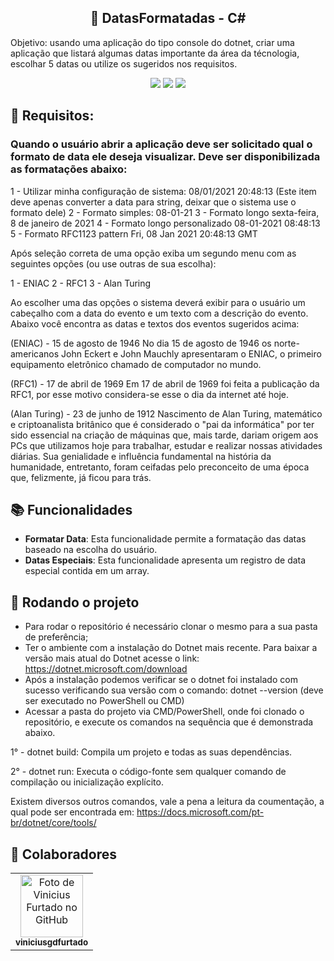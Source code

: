 ## <h2 align="center">:calendar: DatasFormatadas - C#</h2>
Objetivo: usando uma aplicação do tipo console do dotnet, criar uma aplicação que listará algumas datas importante da área da técnologia, escolhar 5 datas ou utilize os sugeridos nos requisitos.

<p align="center">
  <img src="https://img.shields.io/static/v1?label=.Net&message=framework&color=blue&style=for-the-badge&logo=.Net"/>  
  <img src="https://img.shields.io/static/v1?label=CSharp&message=language&color=blue&style=for-the-badge&logo=CSharp"/>  
  <img src="http://img.shields.io/static/v1?label=STATUS&message=CONCLUIDO&color=GREEN&style=for-the-badge"/>
</p>

## :bookmark: Requisitos:
<h3> Quando o usuário abrir a aplicação deve ser solicitado qual o formato de data ele deseja visualizar. Deve ser disponibilizada as formatações abaixo: </h3>

1 - Utilizar minha configuração de sistema: 08/01/2021 20:48:13 (Este item deve apenas converter a data para string, deixar que o sistema use o formato dele)
2 - Formato simples: 08-01-21
3 - Formato longo sexta-feira, 8 de janeiro de 2021
4 - Formato longo personalizado 08-01-2021 08:48:13
5 - Formato RFC1123 pattern Fri, 08 Jan 2021 20:48:13 GMT

Após seleção correta de uma opção exiba um segundo menu com as seguintes opções (ou use outras de sua escolha): 

1 - ENIAC 
2 - RFC1 
3 - Alan Turing

Ao escolher uma das opções o sistema deverá exibir para o usuário um cabeçalho com a data do evento e um texto com a descrição do evento. Abaixo você encontra as datas e textos dos eventos sugeridos acima:

(ENIAC) - 15 de agosto de 1946 No dia 15 de agosto de 1946 os norte-americanos John Eckert e John Mauchly apresentaram o ENIAC, o primeiro equipamento eletrônico chamado de computador no mundo.

(RFC1) - 17 de abril de 1969 Em 17 de abril de 1969 foi feita a publicação da RFC1, por esse motivo considera-se esse o dia da internet até hoje.

(Alan Turing) - 23 de junho de 1912 Nascimento de Alan Turing, matemático e criptoanalista britânico que é considerado o "pai da informática" por ter sido essencial na criação de máquinas que, mais tarde, dariam origem aos PCs que utilizamos hoje para trabalhar, estudar e realizar nossas atividades diárias. Sua genialidade e influência fundamental na história da humanidade, entretanto, foram ceifadas pelo preconceito de uma época que, felizmente, já ficou para trás.

## :books: Funcionalidades
* <b>Formatar Data</b>: Esta funcionalidade permite a formatação das datas baseado na escolha do usuário.
* <b>Datas Especiais</b>: Esta funcionalidade apresenta um registro de data especial contida em um array.

## :rocket: Rodando o projeto
* Para rodar o repositório é necessário clonar o mesmo para a sua pasta de preferência;
* Ter o ambiente com a instalação do Dotnet mais recente. Para baixar a versão mais atual do Dotnet acesse o link: https://dotnet.microsoft.com/download
* Após a instalação podemos verificar se o dotnet foi instalado com sucesso verificando sua versão com o comando: dotnet --version (deve ser executado no PowerShell ou CMD)
* Acessar a pasta do projeto via CMD/PowerShell, onde foi clonado o repositório, e execute os comandos na sequência que é demonstrada abaixo.
  
1° - dotnet build: Compila um projeto e todas as suas dependências.

2° - dotnet run: Executa o código-fonte sem qualquer comando de compilação ou inicialização explícito.

Existem diversos outros comandos, vale a pena a leitura da coumentação, a qual pode ser encontrada em: https://docs.microsoft.com/pt-br/dotnet/core/tools/

## :handshake: Colaboradores
<table>
  <tr>
    <td align="center">
      <a href="https://github.com/viniciusgdfurtado">
        <img src="https://avatars.githubusercontent.com/u/82420738?v=4" width="100px;" alt="Foto de Vinicius Furtado no GitHub"/><br>
        <sub>
          <b>viniciusgdfurtado</b>
        </sub>
      </a>
    </td>
  </tr>
</table>
